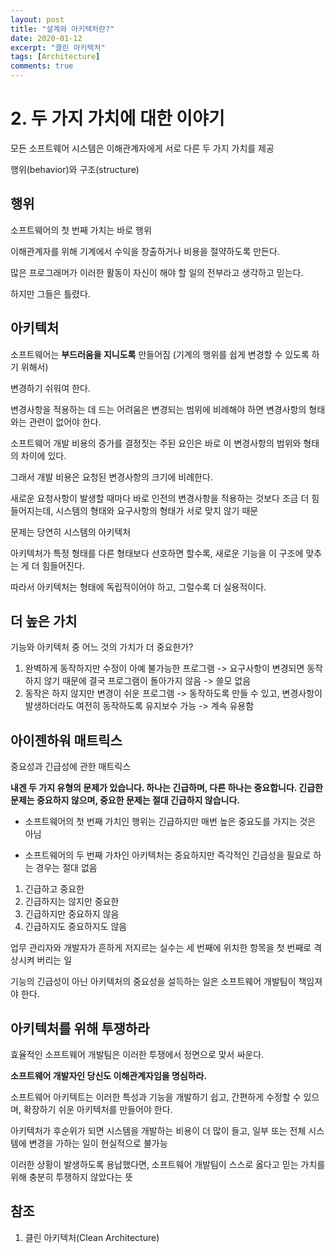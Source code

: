 ```yaml
---
layout: post
title: "설계와 아키텍처란?"
date: 2020-01-12
excerpt: "클린 아키텍처"
tags: [Architecture]
comments: true
---
```


# 2. 두 가지 가치에 대한 이야기

모든 소프트웨어 시스템은 이해관계자에게 서로 다른 두 가지 가치를 제공

행위(behavior)와 구조(structure)

## 행위

소프트웨어의 첫 번째 가치는 바로 행위

이해관계자를 위해 기계에서 수익을 창출하거나 비용을 절약하도록 만든다.

많은 프로그래머가 이러한 활동이 자신이 해야 할 일의 전부라고 생각하고 믿는다.

하지만 그들은 틀렸다.

## 아키텍처

소프트웨어는 **부드러움을 지니도록** 만들어짐 (기계의 행위를 쉽게 변경할 수 있도록 하기 위해서)

변경하기 쉬워여 한다.

변경사항을 적용하는 데 드는 어려움은 변경되는 범위에 비례해야 하면 변경사항의 형태와는 관련이 없어야 한다.

소프트웨어 개발 비용의 증가를 결정짓는 주된 요인은 바로 이 변경사항의 범위와 형태의 차이에 있다.

그래서 개발 비용은 요청된 변경사항의 크기에 비례한다.

새로운 요청사항이 발생할 때마다 바로 인전의 변경사항을 적용하는 것보다 조금 더 힘들어지는데, 시스템의 형태와 요구사항의 형태가 서로 맞지 않기 때문

문제는 당연히 시스템의 아키텍처

아키텍처가 특정 형태를 다른 형태보다 선호하면 할수록, 새로운 기능을 이 구조에 맞추는 게 더 힘들어진다.

따라서 아키텍처는 형태에 독립적이어야 하고, 그럴수록 더 실용적이다.

## 더 높은 가치

기능와 아키텍처 중 어느 것의 가치가 더 중요한가?

1. 완벽하게 동작하지만 수정이 아예 불가능한 프로그램 -> 요구사항이 변경되면 동작하지 않기 때문에 결국 프로그램이 돌아가지 않음 -> 쓸모 없음
2. 동작은 하지 않지만 변경이 쉬운 프로그램 -> 동작하도록 만들 수 있고, 변경사항이 발생하더라도 여전히 동작하도록 유지보수 가능 -> 계속 유용함

## 아이젠하워 매트릭스

중요성과 긴급성에 관한 매트릭스

**내겐 두 가지 유형의 문제가 있습니다. 하나는 긴급하며, 다른 하나는 중요합니다. 긴급한 문제는 중요하지 않으며, 중요한 문제는 절대 긴급하지 않습니다.**

- 소프트웨어의 첫 번째 가치인 행위는 긴급하지만 매번 높은 중요도를 가지는 것은 아님

- 소프트웨어의 두 번째 가차인 아키텍처는 중요하지만 즉각적인 긴급성을 필요로 하는 경우는 절대 없음

1. 긴급하고 중요한
2. 긴급하지는 않지만 중요한
3. 긴급하지만 중요하지 않음
4. 긴급하지도 중요하지도 않음

업무 관리자와 개발자가 흔하게 저지르는 실수는 세 번째에 위치한 항목을 첫 번째로 격상시켜 버리는 일

기능의 긴급성이 아닌 아키텍처의 중요성을 설득하는 일은 소프트웨어 개발팀이 책임져야 한다.

## 아키텍처를 위해 투쟁하라

효율적인 소프트웨어 개발팀은 이러한 투쟁에서 정면으로 맞서 싸운다.

**소프트웨어 개발자인 당신도 이해관계자임을 명심하라.**

소프트웨어 아키텍트는 이러한 특성과 기능을 개발하기 쉽고, 간편하게 수정할 수 있으며, 확장하기 쉬운 아키텍처를 만들어야 한다.

아키텍처가 후순위가 되면 시스템을 개발하는 비용이 더 많이 들고, 일부 또는 전체 시스템에 변경을 가하는 일이 현실적으로 불가능

이러한 상황이 발생하도록 용납했다면, 소프트웨어 개발팀이 스스로 옳다고 믿는 가치를 위해 충분히 투쟁하지 않았다는 뜻

## 참조

1. 클린 아키텍처(Clean Architecture)